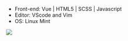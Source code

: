 * Front-end: Vue | HTML5 | SCSS | Javascript
* Editor: VScode and Vim
* OS: Linux Mint
<img src='https://i.ibb.co/m5s0y0w/86055962-p0.png'>
